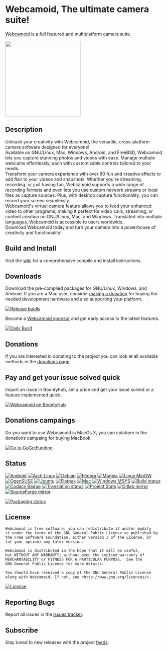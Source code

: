 # Webcamoid, The ultimate camera suite! #

[Webcamoid](https://webcamoid.github.io/) is a full featured and multiplatform camera suite.

<a target="_blank" href="https://webcamoid.github.io/"><img src="https://webcamoid.github.io/theme/images/screenshots/Main.webp" style="height: 240px;" /></a>

## Description ##

Unleash your creativity with Webcamoid, the versatile, cross-platform camera software designed for everyone!  
Available on GNU/Linux, Mac, Windows, Android, and FreeBSD, Webcamoid lets you capture stunning photos and videos with ease. Manage multiple webcams effortlessly, each with customizable controls tailored to your needs.  
Transform your camera experience with over 60 fun and creative effects to add flair to your videos and snapshots. Whether you're streaming, recording, or just having fun, Webcamoid supports a wide range of recording formats and even lets you use custom network streams or local files as capture sources. Plus, with desktop capture functionality, you can record your screen seamlessly.  
Webcamoid's virtual camera feature allows you to feed your enhanced video to other programs, making it perfect for video calls, streaming, or content creation on GNU/Linux, Mac, and Windows. Translated into multiple languages, Webcamoid is accessible to users worldwide.  
Download Webcamoid today and turn your camera into a powerhouse of creativity and functionality!

## Build and Install ##

Visit the [wiki](https://github.com/webcamoid/webcamoid/wiki) for a comprehensive compile and install instructions.

## Downloads ##

Download the pre-compiled packages for GNU/Linux, Windows, and Android.
If you are a Mac user, consider [making a donation](http://webcamoid.github.io/donations) for buying the needed development hardware and also supporting your platform.

[![Release buidls](http://webcamoid.github.io/theme/images/DownloadButtons/BinaryPackagesButton.png)](https://payhip.com/Webcamoid)

Become a [Webcamoid sponsor](https://github.com/sponsors/hipersayanX) and get early access to the latest features.

[![Daily Build](http://webcamoid.github.io/theme/images/DownloadButtons/DailyBuildButton.png)](https://github.com/sponsors/hipersayanX)

## Donations ##

If you are interested in donating to the project you can look at all available methods in the [donations page](https://webcamoid.github.io/donations).

## Pay and get your issue solved quick ##

Import an issue in Bountyhub, set a price and get your issue solved or a feature implemented quick.

[![Webcamoid on BountyHub](https://img.shields.io/badge/Webcamoid-on%20BountyHub-yellow)](https://bountyhub.dev/bounties?repo=webcamoid/webcamoid)

## Donations campaings ##

Do you want to use Webcamoid in MacOs X, you can colabore in the donations campaing for buying MacBook.

[![Go to GoGetFunding](https://img.shields.io/badge/campaign-GoGetFunding-blue?style=for-the-badge)](https://gogetfunding.com/buying-a-macbook-for-webcamoid-macos-development/)

## Status ##

[![Android](https://github.com/webcamoid/webcamoid/actions/workflows/android.yml/badge.svg)](https://github.com/webcamoid/webcamoid/actions/workflows/android.yml)
[![Arch Linux](https://github.com/webcamoid/webcamoid/actions/workflows/linux-arch.yml/badge.svg)](https://github.com/webcamoid/webcamoid/actions/workflows/linux-arch.yml)
[![Debian](https://github.com/webcamoid/webcamoid/actions/workflows/linux-debian.yml/badge.svg)](https://github.com/webcamoid/webcamoid/actions/workflows/linux-debian.yml)
[![Fedora](https://github.com/webcamoid/webcamoid/actions/workflows/linux-fedora.yml/badge.svg)](https://github.com/webcamoid/webcamoid/actions/workflows/linux-fedora.yml)
[![Mageia](https://github.com/webcamoid/webcamoid/actions/workflows/linux-mageia.yml/badge.svg)](https://github.com/webcamoid/webcamoid/actions/workflows/linux-mageia.yml)
[![Linux MinGW](https://github.com/webcamoid/webcamoid/actions/workflows/linux-mingw.yml/badge.svg)](https://github.com/webcamoid/webcamoid/actions/workflows/linux-mingw.yml)
[![OpenSUSE](https://github.com/webcamoid/webcamoid/actions/workflows/linux-opensuse.yml/badge.svg)](https://github.com/webcamoid/webcamoid/actions/workflows/linux-opensuse.yml)
[![Ubuntu](https://github.com/webcamoid/webcamoid/actions/workflows/linux-ubuntu.yml/badge.svg)](https://github.com/webcamoid/webcamoid/actions/workflows/linux-ubuntu.yml)
[![Flatpak](https://github.com/webcamoid/webcamoid/actions/workflows/flatpak.yml/badge.svg)](https://github.com/webcamoid/webcamoid/actions/workflows/flatpak.yml)
[![Mac](https://github.com/webcamoid/webcamoid/actions/workflows/mac.yml/badge.svg)](https://github.com/webcamoid/webcamoid/actions/workflows/mac.yml)
[![Windows MSYS](https://github.com/webcamoid/webcamoid/actions/workflows/windows-msys.yml/badge.svg)](https://github.com/webcamoid/webcamoid/actions/workflows/windows-msys.yml)
[![Build status](https://api.cirrus-ci.com/github/webcamoid/webcamoid.svg)](https://cirrus-ci.com/github/webcamoid/webcamoid)
[![Codacy Badge](https://app.codacy.com/project/badge/Grade/08a585dc07a14b8bad2bbb39d6628fdd)](https://www.codacy.com/gh/webcamoid/webcamoid/dashboard?utm_source=github.com&amp;utm_medium=referral&amp;utm_content=webcamoid/webcamoid&amp;utm_campaign=Badge_Grade)
[![Translation status](https://hosted.weblate.org/widgets/webcamoid/-/svg-badge.svg)](https://hosted.weblate.org/engage/webcamoid/?utm_source=widget)
[![Project Stats](https://www.openhub.net/p/Webcamoid/widgets/project_thin_badge.gif)](https://www.openhub.net/p/Webcamoid)
[![Gitlab mirror](https://img.shields.io/badge/mirror-Gitlab-007fff.svg)](https://gitlab.com/hipersayanX/webcamoid/)
[![SourceForge mirror](https://img.shields.io/badge/mirror-SourceForge-007fff.svg)](https://sourceforge.net/p/webcamoid/)

[![Packaging status](https://repology.org/badge/vertical-allrepos/webcamoid.svg)](https://repology.org/metapackage/webcamoid)

## License ##

```
Webcamoid is free software: you can redistribute it and/or modify
it under the terms of the GNU General Public License as published by
the Free Software Foundation, either version 3 of the License, or
(at your option) any later version.

Webcamoid is distributed in the hope that it will be useful,
but WITHOUT ANY WARRANTY; without even the implied warranty of
MERCHANTABILITY or FITNESS FOR A PARTICULAR PURPOSE.  See the
GNU General Public License for more details.

You should have received a copy of the GNU General Public License
along with Webcamoid. If not, see <http://www.gnu.org/licenses/>.
```

[![License](https://www.gnu.org/graphics/gplv3-with-text-136x68.png)](https://github.com/webcamoid/webcamoid/blob/master/COPYING)

## Reporting Bugs ##

Report all issues in the [issues tracker](https://github.com/webcamoid/webcamoid/issues).

## Subscribe ##

Stay tuned to new releases with the project [feeds](https://github.com/webcamoid/webcamoid/releases.atom).
